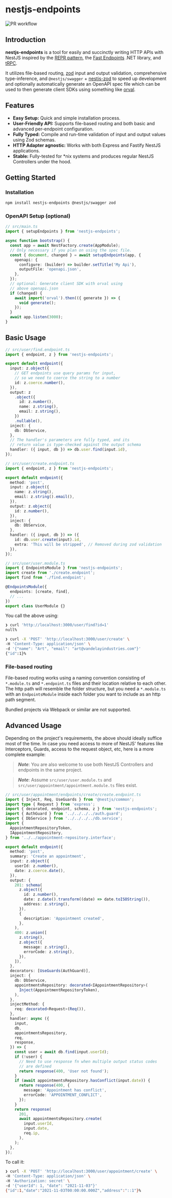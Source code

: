 # nestjs-endpoints

![PR workflow](https://github.com/rhyek/nestjs-endpoints/actions/workflows/pr.yaml/badge.svg)

## Introduction

**nestjs-endpoints** is a tool for easily and succinctly writing HTTP APIs with NestJS inspired by the [REPR pattern](https://www.apitemplatepack.com/docs/introduction/repr-pattern/), the [Fast Endpoints](https://fast-endpoints.com/) .NET library, and [tRPC](https://trpc.io/).

It utilizes file-based routing, [zod](https://zod.dev/) input and output validation, comprehensive type-inference, and `@nestjs/swagger` + [nestjs-zod](https://github.com/BenLorantfy/nestjs-zod) to speed up development and optionally automatically generate an OpenAPI spec file which can be used to then generate client SDKs using something like [orval](https://orval.dev/).

## Features

- **Easy Setup:** Quick and simple installation process.
- **User-Friendly API:** Supports file-based routing and both basic and advanced per-endpoint configuration.
- **Fully Typed:** Compile and run-time validation of input and output values using Zod schemas.
- **HTTP Adapter agnostic:** Works with both Express and Fastify NestJS applications.
- **Stable:** Fully-tested for \*nix systems and produces regular NestJS Controllers under the hood.

## Getting Started

### Installation

```bash
npm install nestjs-endpoints @nestjs/swagger zod
```

### OpenAPI Setup (optional)

```typescript
// src/main.ts
import { setupEndpoints } from 'nestjs-endpoints';

async function bootstrap() {
  const app = await NestFactory.create(AppModule);
  // Only necessary if you plan on using the spec file.
  const { document, changed } = await setupEndpoints(app, {
    openapi: {
      configure: (builder) => builder.setTitle('My Api'),
      outputFile: 'openapi.json',
    },
  });
  // optional: Generate client SDK with orval using
  // above openapi.json
  if (changed) {
    await import('orval').then(({ generate }) => {
      void generate();
    });
  }
  await app.listen(3000);
}
```

## Basic Usage

```typescript
// src/user/find.endpoint.ts
import { endpoint, z } from 'nestjs-endpoints';

export default endpoint({
  input: z.object({
    // GET endpoints use query params for input,
    // so we need to coerce the string to a number
    id: z.coerce.number(),
  }),
  output: z
    .object({
      id: z.number(),
      name: z.string(),
      email: z.string(),
    })
    .nullable(),
  inject: {
    db: DbService,
  },
  // The handler's parameters are fully typed, and its
  // return value is type-checked against the output schema
  handler: ({ input, db }) => db.user.find(input.id),
});
```

```typescript
// src/user/create.endpoint.ts
import { endpoint, z } from 'nestjs-endpoints';

export default endpoint({
  method: 'post',
  input: z.object({
    name: z.string(),
    email: z.string().email(),
  }),
  output: z.object({
    id: z.number(),
  }),
  inject: {
    db: DbService,
  },
  handler: ({ input, db }) => ({
    id: db.user.create(input).id,
    extra: 'This will be stripped', // Removed during zod validation
  }),
});
```

```typescript
// src/user/user.module.ts
import { EndpointsModule } from 'nestjs-endpoints';
import create from './create.endpoint';
import find from './find.endpoint';

@EndpointsModule({
  endpoints: [create, find],
  // ...
})
export class UserModule {}
```

You call the above using:

```bash
❯ curl 'http://localhost:3000/user/find?id=1'
null%

❯ curl -X 'POST' 'http://localhost:3000/user/create' \
-H 'Content-Type: application/json' \
-d '{"name": "Art", "email": "art@vandelayindustries.com"}'
{"id":1}%
```

### File-based routing

File-based routing works using a naming convention consisting of `*.module.ts` and `*.endpoint.ts` files and their location relative to each other. The http path will resemble the folder structure, but you need a `*.module.ts` with an `EndpointsModule` inside each folder you want to include as an http path segment.

Bundled projects via Webpack or similar are not supported.

## Advanced Usage

Depending on the project's requirements, the above should ideally suffice most of the time. In case you need access to more of NestJS' features like Interceptors, Guards, access to the request object, etc, here is a more complete example:

> _**Note**_: You are also welcome to use both NestJS Controllers and endpoints in the same project.

> _**Note**_: Assume `src/user/user.module.ts` and `src/user/appointment/appointment.module.ts` files exist.

```typescript
// src/user/appointment/endpoints/create/create.endpoint.ts
import { Inject, Req, UseGuards } from '@nestjs/common';
import type { Request } from 'express';
import { decorated, endpoint, schema, z } from 'nestjs-endpoints';
import { AuthGuard } from '../../../../auth.guard';
import { DbService } from '../../../../db.service';
import {
  AppointmentRepositoryToken,
  IAppointmentRepository,
} from '../../appointment-repository.interface';

export default endpoint({
  method: 'post',
  summary: 'Create an appointment',
  input: z.object({
    userId: z.number(),
    date: z.coerce.date(),
  }),
  output: {
    201: schema(
      z.object({
        id: z.number(),
        date: z.date().transform((date) => date.toISOString()),
        address: z.string(),
      }),
      {
        description: 'Appointment created',
      },
    ),
    400: z.union([
      z.string(),
      z.object({
        message: z.string(),
        errorCode: z.string(),
      }),
    ]),
  },
  decorators: [UseGuards(AuthGuard)],
  inject: {
    db: DbService,
    appointmentsRepository: decorated<IAppointmentRepository>(
      Inject(AppointmentRepositoryToken),
    ),
  },
  injectMethod: {
    req: decorated<Request>(Req()),
  },
  handler: async ({
    input,
    db,
    appointmentsRepository,
    req,
    response,
  }) => {
    const user = await db.find(input.userId);
    if (!user) {
      // Need to use response fn when multiple output status codes
      // are defined
      return response(400, 'User not found');
    }
    if (await appointmentsRepository.hasConflict(input.date)) {
      return response(400, {
        message: 'Appointment has conflict',
        errorCode: 'APPOINTMENT_CONFLICT',
      });
    }
    return response(
      201,
      await appointmentsRepository.create(
        input.userId,
        input.date,
        req.ip,
      ),
    );
  },
});
```

To call it:

```bash
❯ curl -X 'POST' 'http://localhost:3000/user/appointment/create' \
-H 'Content-Type: application/json' \
-H 'Authorization: secret' \
-d '{"userId": 1, "date": "2021-11-03"}'
{"id":1,"date":"2021-11-03T00:00:00.000Z","address":"::1"}%
```
